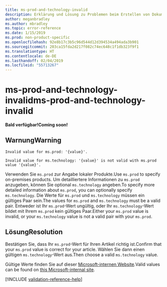 ```yaml
---
title: ms-prod-and-technology-invalid
description: Erklärung und Lösung zu Problemen beim Erstellen von Dokumentationsartikeln – ms-prod-and-technology-invalid
author: meganbradley
ms.author: mbradley
ms.topic: error-reference
ms.date: 1/15/2019
ms.prod: non-product-specific
ms.openlocfilehash: 92e8b17c3b5c96d544d12d394534a494ada3b901
ms.sourcegitcommit: 203ca15fda2d217f082c74ec648c1f1db323f9f1
ms.translationtype: HT
ms.contentlocale: de-DE
ms.lasthandoff: 02/04/2019
ms.locfileid: "55713267"
---
```

# <a name="ms-prod-and-technology-invalid"></a><span data-ttu-id="1ab84-103">ms-prod-and-technology-invalid</span><span class="sxs-lookup"><span data-stu-id="1ab84-103">ms-prod-and-technology-invalid</span></span>

<span data-ttu-id="1ab84-104">**Bald verfügbar!**</span><span class="sxs-lookup"><span data-stu-id="1ab84-104">**Coming soon!**</span></span>

## <a name="warning"></a><span data-ttu-id="1ab84-105">Warnung</span><span class="sxs-lookup"><span data-stu-id="1ab84-105">Warning</span></span>

`Invalid value for ms.prod: '{value}'.`

`Invalid value for ms.technology: '{value}' is not valid with ms.prod value '{value}'.`

<span data-ttu-id="1ab84-106">Verwenden Sie `ms.prod` zur Angabe lokaler Produkte.</span><span class="sxs-lookup"><span data-stu-id="1ab84-106">Use `ms.prod` to specify on-premises products.</span></span> <span data-ttu-id="1ab84-107">Um detailliertere Informationen zu `ms.prod` anzugeben, können Sie optional `ms.technology` angeben.</span><span class="sxs-lookup"><span data-stu-id="1ab84-107">To specify more detailed information about `ms.prod`, you can optionally specify `ms.technology`.</span></span> <span data-ttu-id="1ab84-108">Die Werte für `ms.prod` und `ms.technology` müssen ein gültiges Paar sein.</span><span class="sxs-lookup"><span data-stu-id="1ab84-108">The values for `ms.prod` and `ms.technology` must be a valid pair.</span></span> <span data-ttu-id="1ab84-109">Entweder ist Ihr `ms.prod`-Wert ungültig, oder Ihr `ms.technology`-Wert bildet mit Ihrem `ms.prod` kein gültiges Paar.</span><span class="sxs-lookup"><span data-stu-id="1ab84-109">Either your `ms.prod` value is invalid, or your `ms.technology` value is not a valid pair with your `ms.prod`.</span></span>

## <a name="resolution"></a><span data-ttu-id="1ab84-110">Lösung</span><span class="sxs-lookup"><span data-stu-id="1ab84-110">Resolution</span></span>

<span data-ttu-id="1ab84-111">Bestätigen Sie, dass Ihr `ms.prod`-Wert für Ihren Artikel richtig ist.</span><span class="sxs-lookup"><span data-stu-id="1ab84-111">Confirm that your `ms.prod` value is correct for your article.</span></span> <span data-ttu-id="1ab84-112">Wählen Sie dann einen gültigen `ms.technology`-Wert aus.</span><span class="sxs-lookup"><span data-stu-id="1ab84-112">Then choose a valid `ms.technology` value.</span></span>

<span data-ttu-id="1ab84-113">Gültige Werte finden Sie auf dieser [Microsoft-internen Website](https://docsmetadatatool.azurewebsites.net/whitelists).</span><span class="sxs-lookup"><span data-stu-id="1ab84-113">Valid values can be found on [this Microsoft-internal site](https://docsmetadatatool.azurewebsites.net/whitelists).</span></span>

<!-- Can we link to whitelist externally? -->

<!--make sure to add this file to your includes folder and verify the path-->
[!INCLUDE [validation-reference-help](includes/validation-reference-help.md)]
